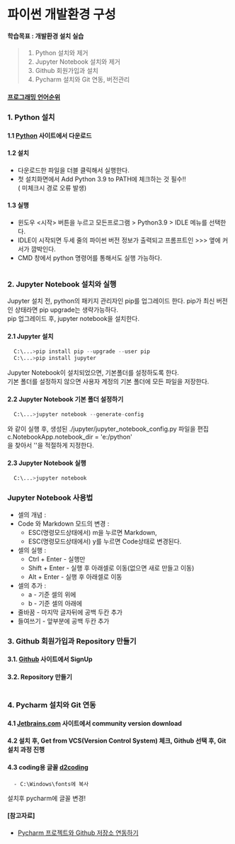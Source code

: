 # 파이썬 개발환경 구성

#### 학습목표 :  개발환경 설치 실습   
> 1.  Python 설치와 제거
> 2.  Jupyter Notebook 설치와 제거
> 3. Github 회원가입과 설치
> 4. Pycharm 설치와 Git 연동, 버전관리

#### [프로그래밍 언어순위](https://www.tiobe.com/tiobe-index/)  


### 1. Python 설치
#### 1.1 [Python](https://www.python.org/) 사이트에서 다운로드 
#### 1.2 설치  
- 다운로드한 파일을 더블 클릭해서 실행한다.  
- 첫 설치화면에서 Add Python 3.9 to PATH에 체크하는 것 필수!!  
  ( 미체크시 경로 오류 발생)

#### 1.3 실행
- 윈도우 <시작> 버튼을 누르고 모든프로그램 > Python3.9 > IDLE 메뉴를 선택한다.
- IDLE이 시작되면 두세 줄의 파이썬 버전 정보가 출력되고 프롬프트인 >>> 옆에 커서가 깜박인다.
- CMD 창에서 python 명령어를 통해서도 실행 가능하다.


```python

```

### 2. Jupyter Notebook 설치와 실행
Jupyter 설치 전, python의 패키지 관리자인 pip를 업그레이드 한다. pip가 최신 버전인 상태라면 pip upgrade는 생략가능하다.  
pip 업그레이드 후, jupyter notebook을 설치한다.
#### 2.1 Jupyter 설치
```python
  C:\...>pip install pip --upgrade --user pip
  C:\...>pip install jupyter  
```  

Jupyter Notebook이 설치되었으면, 기본폴더를 설정하도록 한다.  
기본 폴더를 설정하지 않으면 사용자 계정의 기본 폴더에 모든 파일을 저장한다.  
#### 2.2 Jupyter Notebook 기본 폴더 설정하기
```python
  C:\...>jupyter notebook --generate-config
```
와 같이 실행 후, 생성된 ./jupyter/jupyter_notebook_config.py 파일을 편집  
c.NotebookApp.notebook_dir = 'e:/python'  
을 찾아서 ''을 적절하게 지정한다.  

#### 2.3 Jupyter Notebook 실행
```python
  C:\...>jupyter notebook
```
### Jupyter Notebook 사용법
* 셀의 개념 :  
* Code 와 Markdown 모드의 변경 : 
  + ESC(명령모드상태에서) m을 누르면 Markdown, 
  + ESC(명령모드상태에서) y를 누르면 Code상태로 변경된다.  
* 셀의 실행 :   
  + Ctrl + Enter - 실행만  
  + Shift + Enter - 실행 후 아래셀로 이동(없으면 새로 만들고 이동)  
  + Alt + Enter - 실행 후 아래셀로 이동  
* 셀의 추가  :   
  + a - 기준 셀의 위에  
  + b - 기준 셀의 아래에  
* 줄바꿈 - 마지막 글자뒤에 공백 두칸 추가  
* 들여쓰기 - 앞부분에 공백 두칸 추가


### 3. Github 회원가입과 Repository 만들기
#### 3.1. [Github](https://github.com/) 사이트에서 SignUp
#### 3.2. Repository 만들기


```python

```

### 4. Pycharm 설치와 Git 연동
#### 4.1 [Jetbrains.com](https://www.jetbrains.com/pycharm/) 사이트에서 community version download
#### 4.2 설치 후, Get from VCS(Version Control System) 체크, Github 선택 후, Git 설치 과정 진행
#### 4.3 coding용 글꼴 [d2coding](https://github.com/naver/d2codingfont/releases)
      - C:\Windows\fonts에 복사
      
설치후 pycharm에 글꼴 변경!


#### [참고자료]
- [Pycharm 프로젝트와 Github 저장소 연동하기](https://ellun.tistory.com/280)


```python

```
